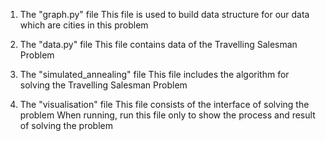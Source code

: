1. The "graph.py" file
   This file is used to build data structure for our data which are cities in this problem

2. The "data.py" file
   This file contains data of the Travelling Salesman Problem

3. The "simulated_annealing" file
   This file includes the algorithm for solving the Travelling Salesman Problem

4. The "visualisation" file
   This file consists of the interface of solving the problem
   When running, run this file only to show the process and result of solving the problem
